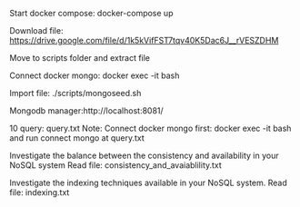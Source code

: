 Start docker compose: docker-compose up

Download file: https://drive.google.com/file/d/1k5kVifFST7tqv40K5Dac6J__rVESZDHM

Move to scripts folder and extract file

Connect docker mongo: docker exec -it <CONTAINER ID OF MONGO IMAGE> bash

Import file: ./scripts/mongoseed.sh

Mongodb manager:http://localhost:8081/

10 query: query.txt
Note:  Connect docker mongo first: docker exec -it <CONTAINER ID OF MONGO IMAGE> bash
and run connect mongo at query.txt

Investigate the balance between the consistency and availability in your NoSQL system
Read file: consistency_and_avaiablility.txt

Investigate the indexing techniques available in your NoSQL system.
Read file: indexing.txt

